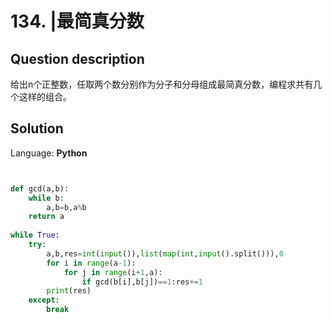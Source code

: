 # 134. |最简真分数

## Question description


给出n个正整数，任取两个数分别作为分子和分母组成最简真分数，编程求共有几个这样的组合。


## Solution

Language: **Python**

```Python


def gcd(a,b):
    while b:
        a,b=b,a%b
    return a
 
while True:
    try:
        a,b,res=int(input()),list(map(int,input().split())),0
        for i in range(a-1):
            for j in range(i+1,a):
                if gcd(b[i],b[j])==1:res+=1
        print(res)
    except:
        break
```


